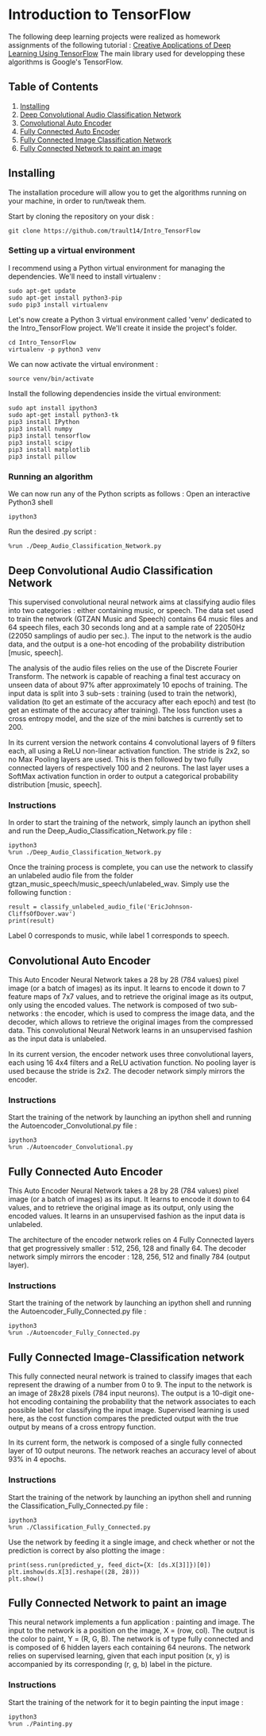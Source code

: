 # Introduction to TensorFlow

The following deep learning projects were realized as homework assignments of the following tutorial : [Creative Applications of Deep Learning Using TensorFlow](https://www.kadenze.com/courses/creative-applications-of-deep-learning-with-tensorflow-iv/info)
The main library used for developping these algorithms is Google's TensorFlow.
## Table of Contents
1. [Installing](#installing)
2. [Deep Convolutional Audio Classification Network](#deep-audio-classification-network)
3. [Convolutional Auto Encoder](#convolutional-auto-encoder)
4. [Fully Connected Auto Encoder](#fc-auto-encoder)
5. [Fully Connected Image Classification Network](#fc-image-classification)
6. [Fully Connected Network to paint an image](#fc-image-painting)
## Installing
The installation procedure will allow you to get the algorithms running on your machine, in order to run/tweak them.

Start by cloning the repository on your disk :
```
git clone https://github.com/trault14/Intro_TensorFlow
```
### Setting up a virtual environment
I recommend using a Python virtual environment for managing the dependencies. We'll need to install virtualenv :
```
sudo apt-get update
sudo apt-get install python3-pip
sudo pip3 install virtualenv 
```
Let's now create a Python 3 virtual environment called 'venv' dedicated to the Intro_TensorFlow project. We'll create it inside the project's folder.
```
cd Intro_TensorFlow
virtualenv -p python3 venv
```
We can now activate the virtual environment :
```
source venv/bin/activate
```

Install the following dependencies inside the virtual environment:
```
sudo apt install ipython3
sudo apt-get install python3-tk
pip3 install IPython
pip3 install numpy
pip3 install tensorflow
pip3 install scipy
pip3 install matplotlib
pip3 install pillow
```
### Running an algorithm
We can now run any of the Python scripts as follows :
Open an interactive Python3 shell
```
ipython3
```
Run the desired .py script :
```
%run ./Deep_Audio_Classification_Network.py
```
## Deep Convolutional Audio Classification Network <a name="deep-audio-classification-network"></a>
This supervised convolutional neural network aims at classifying audio files into two categories : either containing music, or speech. 
The data set used to train the network (GTZAN Music and Speech) contains 64 music files and 64 speech files, each 30 seconds long and at a sample rate of 22050Hz (22050 samplings of audio per sec.). 
The input to the network is the audio data, and the output is a one-hot encoding of the probability distribution [music, speech]. 

The analysis of the audio files relies on the use of the Discrete Fourier Transform. 
The network is capable of reaching a final test accuracy on unseen data of about 97% after approximately 10 epochs of training.
The input data is split into 3 sub-sets : training (used to train the network), validation (to get an estimate of the accuracy after each epoch) and test (to get an estimate of the accuracy after training).
The loss function uses a cross entropy model, and the size of the mini batches is currently set to 200.

In its current version the network contains 4 convolutional layers of 9 filters each, all using a ReLU non-linear activation function. The stride is 2x2, so no Max Pooling layers are used. This is then followed by two fully connected layers of respectively 100 and 2 neurons. The last layer uses a SoftMax activation function in order to output a categorical probability distribution [music, speech].

### Instructions
In order to start the training of the network, simply launch an ipython shell and run the Deep_Audio_Classification_Network.py file :
```
ipython3
%run ./Deep_Audio_Classification_Network.py
```
Once the training process is complete, you can use the network to classify an unlabeled audio file from the folder gtzan_music_speech/music_speech/unlabeled_wav. Simply use the following function :
```
result = classify_unlabeled_audio_file('EricJohnson-CliffsOfDover.wav')
print(result)
```
Label 0 corresponds to music, while label 1 corresponds to speech.

## Convolutional Auto Encoder <a name="convolutional-auto-encoder"></a>
This Auto Encoder Neural Network takes a 28 by 28 (784 values) pixel image (or a batch of images) as its input. 
It learns to encode it down to 7 feature maps of 7x7 values, and to retrieve the original image as its output, only using the  encoded values.
The network is composed of two sub-networks : the encoder, which is used to compress the image data, and the decoder, which allows to retrieve the original images from the compressed data.
This convolutional Neural Network learns in an unsupervised fashion as the input data is unlabeled.

In its current version, the encoder network uses three convolutional layers, each using 16 4x4 filters and a ReLU activation function. No pooling layer is used because the stride is 2x2.
The decoder network simply mirrors the encoder.

### Instructions
Start the training of the network by launching an ipython shell and running the Autoencoder_Convolutional.py file :
```
ipython3
%run ./Autoencoder_Convolutional.py
```

## Fully Connected Auto Encoder <a name="fc-auto-encoder"></a>
This Auto Encoder Neural Network takes a 28 by 28 (784 values) pixel image (or a batch of images) as its input. It learns to encode it down to 64 values, and to retrieve the original image as its output, only using the encoded values. 
It learns in an unsupervised fashion as the input data is unlabeled.

The architecture of the encoder network relies on 4 Fully Connected layers that get progressively smaller : 512, 256, 128 and finally 64. The decoder network simply mirrors the encoder : 128, 256, 512 and finally 784 (output layer).
### Instructions
Start the training of the network by launching an ipython shell and running the Autoencoder_Fully_Connected.py file :
```
ipython3
%run ./Autoencoder_Fully_Connected.py
```

## Fully Connected Image-Classification network <a name="fc-image-classification"></a>
This fully connected neural network is trained to classify images that each represent the drawing of a number from 0 to 9.
The input to the network is an image of 28x28 pixels (784 input neurons).
The output is a 10-digit one-hot encoding containing the probability that the network associates to each possible label for classifying the input image. 
Supervised learning is used here, as the cost function compares the predicted output with the true output by means of a cross entropy function.

In its current form, the network is composed of a single fully connected layer of 10 output neurons. The network reaches an accuracy level of about 93% in 4 epochs.
### Instructions
Start the training of the network by launching an ipython shell and running the Classification_Fully_Connected.py file :
```
ipython3
%run ./Classification_Fully_Connected.py
```
Use the network by feeding it a single image, and check whether or not the prediction is correct by also plotting the image :
```
print(sess.run(predicted_y, feed_dict={X: [ds.X[3]]})[0])
plt.imshow(ds.X[3].reshape((28, 28)))
plt.show()
```
## Fully Connected Network to paint an image <a name="fc-image-painting"></a>
This neural network implements a fun application : painting and image. The input to the network is a position on the 
image, X = (row, col). The output is the color to paint, Y = (R, G, B). The network is of type fully connected and is composed of 6 hidden layers each containing 64 neurons. 
The network relies on supervised learning, given that each input position (x, y) is accompanied by its corresponding (r, g, b) label in the picture.
### Instructions
Start the training of the network for it to begin painting the input image :
```
ipython3
%run ./Painting.py
```
